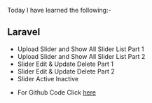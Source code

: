 Today I have learned the following:-

## Laravel
- Upload Slider and Show All Slider List Part 1
- Upload Slider and Show All Slider List Part 2
- Slider Edit & Update Delete Part 1
- Slider Edit & Update Delete Part 2
- Slider Active Inactive

* For Github Code Click [here](https://github.com/Vishal-sarkar/Advanced-Ecommerce-Website/commit/2a1d6513ef81581fad48679595ebdadbd03311c2)
